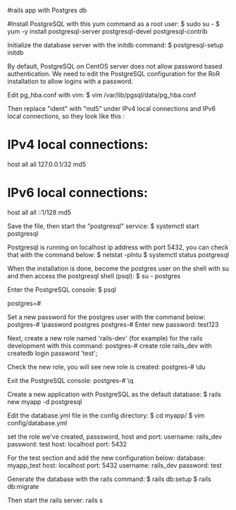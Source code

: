 #rails app with Postgres db

#Install PostgreSQL with this yum command as a root user:
$ sudo su - 
$ yum -y install postgresql-server postgresql-devel postgresql-contrib

Initialize the database server with the initdb command:
$ postgresql-setup initdb

By default, PostgreSQL on CentOS server does not allow password based authentication. We need to edit the PostgreSQL configuration for the RoR installation to allow logins with a password.

Edit pg_hba.conf with vim:
$ vim /var/lib/pgsql/data/pg_hba.conf

Then replace "ident" with "md5" under IPv4 local connections and IPv6 local connections, so they look like this :

# IPv4 local connections:
host    all             all             127.0.0.1/32            md5
# IPv6 local connections:
host    all             all             ::1/128                 md5


Save the file, then start the "postgresql" service:
$ systemctl start postgresql

Postgresql is running on localhost ip address with port 5432, you can check that with the command below:
$ netstat -plntu
$ systemctl status postgresql

When the installation is done, become the postgres user on the shell with su and then access the postgresql shell (psql):
$ su - postgres

Enter the PostgreSQL console:
$ psql

postgres=#

Set a new password for the postgres user with the command below:
postgres-#  \password postgres
postgres-# Enter new password: test123

Next, create a new role named 'rails-dev' (for example) for the rails development with this command:
postgres-# create role rails_dev with createdb login password 'test';

Check the new role, you will see new role is created: 
postgres-# \du

Exit the PostgreSQL console:
postgres-# \q

Create a new application with PostgreSQL as the default database:
$ rails new myapp -d postgresql

Edit the database.yml file in the config directory:
$ cd myapp/
$ vim config/database.yml

set the role we've created, passsword, host and port:
  username: rails_dev
  password: test
  host: localhost
  port: 5432

For the test section and add the new configuration below:
  database: myapp_test
  host: localhost
  port: 5432
  username: rails_dev
  password: test

Generate the database with the rails command:
$ rails db:setup
$ rails db:migrate

Then start the rails server:
rails s 










 


